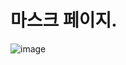 # 마스크 페이지.

![image](https://user-images.githubusercontent.com/42582516/103738536-7d448d00-5037-11eb-8cd6-421a74adca65.png)
